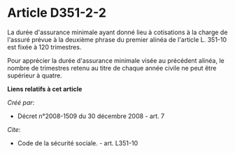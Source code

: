 # Article D351-2-2

La durée d'assurance minimale ayant donné lieu à cotisations à la charge de l'assuré prévue à la deuxième phrase du premier
alinéa de l'article L. 351-10 est fixée à 120 trimestres. 

Pour apprécier la durée d'assurance minimale visée au précédent alinéa, le nombre de trimestres retenu au titre de chaque
année civile ne peut être supérieur à quatre.

**Liens relatifs à cet article**

_Créé par_:

  - Décret n°2008-1509 du 30 décembre 2008 - art. 7

_Cite_:

  - Code de la sécurité sociale. - art. L351-10
